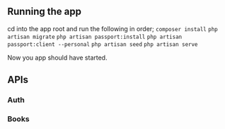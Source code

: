 ## Running the app
cd into the app root and run the following in order;
`composer install`
`php artisan migrate`
`php artisan passport:install`
`php artisan passport:client --personal`
`php artisan seed`
`php artisan serve`

Now you app should have started.

## APIs

### Auth


### Books
